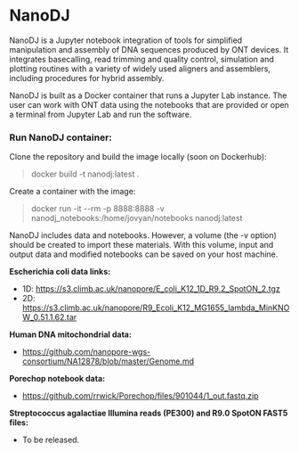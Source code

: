 # NanoDJ

NanoDJ is a Jupyter notebook integration of tools for simplified manipulation and assembly of DNA sequences produced by ONT devices. It integrates basecalling, read trimming and quality control, simulation and plotting routines with a variety of widely used aligners and assemblers, including procedures for hybrid assembly. 

NanoDJ is built as a Docker container that runs a Jupyter Lab instance. The user can work with ONT data using the notebooks that are provided or open a terminal from Jupyter Lab and run the software.

### **Run NanoDJ container:**

Clone the repository and build the image locally (soon on Dockerhub):

> docker build -t nanodj:latest .

Create a container with the image:

> docker run -it --rm -p 8888:8888 -v nanodj_notebooks:/home/jovyan/notebooks nanodj:latest

NanoDJ includes data and notebooks. However, a volume (the -v option) should be created to import these materials. With this volume, input and output data and modified notebooks can be saved on your host machine. 

**Escherichia coli data links:**

- 1D: <https://s3.climb.ac.uk/nanopore/E_coli_K12_1D_R9.2_SpotON_2.tgz>
- 2D: https://s3.climb.ac.uk/nanopore/R9_Ecoli_K12_MG1655_lambda_MinKNOW_0.51.1.62.tar

**Human DNA mitochondrial data:**

- https://github.com/nanopore-wgs-consortium/NA12878/blob/master/Genome.md


**Porechop notebook data:**

-  https://github.com/rrwick/Porechop/files/901044/1_out.fastq.zip

**Streptococcus agalactiae Illumina reads (PE300) and R9.0 SpotON FAST5 files:**

- To be released.
